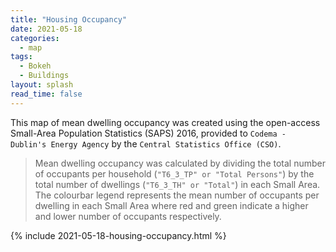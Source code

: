 ```yaml
---
title: "Housing Occupancy"
date: 2021-05-18
categories:
  - map
tags:
  - Bokeh
  - Buildings
layout: splash
read_time: false
---
```


This map of mean dwelling occupancy was created using the open-access Small-Area Population Statistics (SAPS) 2016, provided to `Codema - Dublin's Energy Agency` by the `Central Statistics Office (CSO)`. 

> Mean dwelling occupancy was calculated by dividing the total number of occupants per household (`"T6_3_TP" or "Total Persons"`) by the total number of dwellings (`"T6_3_TH" or "Total"`) in each Small Area. The colourbar legend represents the mean number of occupants per dwelling in each Small Area where red and green indicate a higher and lower number of occupants respectively. 

{% include 2021-05-18-housing-occupancy.html %}
